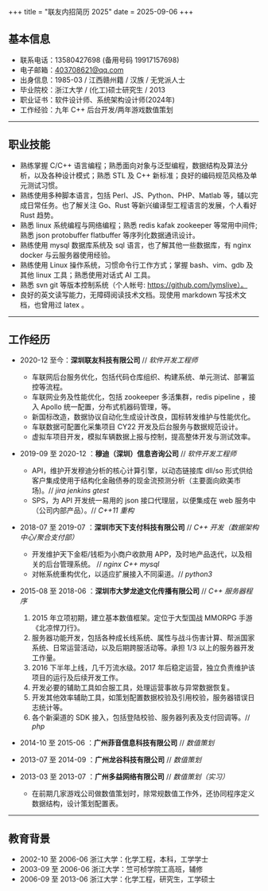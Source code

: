+++
title = "联友内招简历 2025"
date = 2025-09-06
+++
<!-- # 谭水龙工作简历 2025 -->

## 基本信息

* 联系电话：13580427698 (备用号码 19917157698)
* 电子邮箱：403708621@qq.com
* 出身信息：1985-03 / 江西赣州籍 / 汉族 / 无党派人士
* 毕业院校：浙江大学 / (化工)硕士研究生 / 2013
* 职业证书：软件设计师、系统架构设计师(2024年)
* 工作经验：九年 C++ 后台开发/两年游戏数值策划

<hr>

## 职业技能

* 熟练掌握 C/C++ 语言编程；熟悉面向对象与泛型编程，数据结构及算法分析，以及各种设计模式；熟悉 STL 及 C++ 新标准；良好的编码规范风格及单元测试习惯。
* 熟练使用多种脚本语言，包括 Perl、JS、Python、PHP、Matlab 等，辅以完成日常任务。也了解关注 Go、Rust 等新兴编译型工程语言的发展，个人看好 Rust 趋势。
* 熟悉 linux 系统编程与网络编程；熟悉 redis kafak zookeeper 等常用中间件; 熟悉 json protobuffer flatbuffer 等序列化数据通讯设计。
* 熟练使用 mysql 数据库系统及 sql 语言，也了解其他一些数据库，有 nginx docker 与云服务器使用经验。
* 熟练使用 Linux 操作系统，习惯命令行工作方式；掌握 bash、vim、gdb 及其他 linux 工具；熟悉使用对话式 AI 工具。
* 熟悉 svn git 等版本控制系统（个人帐号: https://github.com/lymslive）。
* 良好的英文读写能力，无障碍阅读技术文档。现使用 markdown 写技术文档，也曾用过 latex 。

<hr>

## 工作经历

* 2020-12 至今：**深圳联友科技有限公司** // _软件开发工程师_
  + 车联网后台服务优化，包括代码仓库组织、构建系统、单元测试、部署监控等流程。
  + 车联网业务及性能优化，包括 zookeeper 多活集群，redis pipeline ，接入 Apollo 统一配置，分布式机器码管理，等。
  + 新国标改造，数据协议自动化生成设计改良，国标转发维护与性能优化。
  + 车联数据可配置化采集项目 CY22 开发及后台服务与数据规范设计。
  + 虚拟车项目开发，模拟车辆数据上报与控制，提高整体开发与测试效率。
* 2019-09 至 2020-12 ：**穆迪（深圳）信息咨询公司** // _软件开发工程师_
  + API，维护开发穆迪分析的核心计算引擎，以动态链接库 dll/so 形式供给客户集成使用于结构化金融债券的现金流预测分析（主要面向欧美市场)。// _jira jenkins gtest_
  + SPS，为 API 开发统一易用的 json 接口代理层，以便集成在 web 服务中（公司内部产品）。// _C++11 重构_

* 2018-07 至 2019-07 ：**深圳市天下支付科技有限公司** // _C++ 开发（数据架构中心/聚合支付部）_
  + 开发维护天下金柜/钱柜为小商户收款用 APP，及时地产品迭代，以及相关的后台管理系统。 // _nginx C++ mysql_
  + 对帐系统重构优化，以适应扩展接入不同渠道。// _python3_

* 2015-08 至 2018-06 ：**深圳市大梦龙途文化传播有限公司** // _C++ 服务器程序_
  1. 2015 年立项初期，建立基本数值框架。定位于大型国战 MMORPG 手游《北凉悍刀行》。
  2. 服务器功能开发，包括各种成长线系统、属性与战斗伤害计算、帮派国家系统、日常运营活动，以及后期跨服活动等。承担 1/3 以上的服务器开发工作量。
  3. 2016 下半年上线，几千万流水级。2017 年后稳定运营，独立负责维护该项目的运行及后续开发工作。
  4. 开发必要的辅助工具如合服工具，处理运营事故与异常数据恢复。
  5. 开发其他效率辅助工具，如策划配置数据校验及引用校验，服务器错误日志统计等。
  6. 各个新渠道的 SDK 接入，包括登陆校验、服务器列表及支付回调等。// _php_

* 2014-10 至 2015-06 ：**广州菲音信息科技有限公司** // _数值策划_
* 2013-07 至 2014-09 ：**广州龙谷科技有限公司** // _数值策划_
* 2013-03 至 2013-07 ：**广州多益网络有限公司** // _数值策划（实习）_
  + 在前期几家游戏公司做数值策划时，除常规数值工作外，还协同程序定义数据结构，设计策划配置表。

<hr>

## 教育背景

* 2002-10 至 2006-06 浙江大学：化学工程，本科，工学学士
* 2003-09 至 2006-06 浙江大学：竺可桢学院工高班，辅修
* 2006-09 至 2013-06 浙江大学：化学工程，研究生，工学硕士

